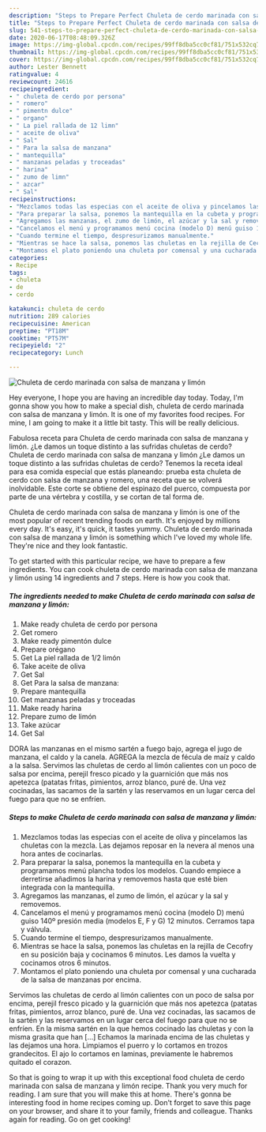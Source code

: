 ```yaml
---
description: "Steps to Prepare Perfect Chuleta de cerdo marinada con salsa de manzana y limón"
title: "Steps to Prepare Perfect Chuleta de cerdo marinada con salsa de manzana y limón"
slug: 541-steps-to-prepare-perfect-chuleta-de-cerdo-marinada-con-salsa-de-manzana-y-limon
date: 2020-06-17T08:48:09.326Z
image: https://img-global.cpcdn.com/recipes/99ff8dba5cc0cf81/751x532cq70/chuleta-de-cerdo-marinada-con-salsa-de-manzana-y-limon-foto-principal.jpg
thumbnail: https://img-global.cpcdn.com/recipes/99ff8dba5cc0cf81/751x532cq70/chuleta-de-cerdo-marinada-con-salsa-de-manzana-y-limon-foto-principal.jpg
cover: https://img-global.cpcdn.com/recipes/99ff8dba5cc0cf81/751x532cq70/chuleta-de-cerdo-marinada-con-salsa-de-manzana-y-limon-foto-principal.jpg
author: Lester Bennett
ratingvalue: 4
reviewcount: 24616
recipeingredient:
- " chuleta de cerdo por persona"
- " romero"
- " pimentn dulce"
- " organo"
- " La piel rallada de 12 limn"
- " aceite de oliva"
- " Sal"
- " Para la salsa de manzana"
- " mantequilla"
- " manzanas peladas y troceadas"
- " harina"
- " zumo de limn"
- " azcar"
- " Sal"
recipeinstructions:
- "Mezclamos todas las especias con el aceite de oliva y pincelamos las chuletas con la mezcla. Las dejamos reposar en la nevera al menos una hora antes de cocinarlas."
- "Para preparar la salsa, ponemos la mantequilla en la cubeta y programamos menú plancha todos los modelos. Cuando empiece a derretirse añadimos la harina y removemos hasta que esté bien integrada con la mantequilla."
- "Agregamos las manzanas, el zumo de limón, el azúcar y la sal y removemos."
- "Cancelamos el menú y programamos menú cocina (modelo D) menú guiso 140º presión media (modelos E, F y G) 12 minutos. Cerramos tapa y válvula."
- "Cuando termine el tiempo, despresurizamos manualmente."
- "Mientras se hace la salsa, ponemos las chuletas en la rejilla de Cecofry en su posición baja y cocinamos 6 minutos. Les damos la vuelta y cocinamos otros 6 minutos."
- "Montamos el plato poniendo una chuleta por comensal y una cucharada de la salsa de manzanas por encima."
categories:
- Recipe
tags:
- chuleta
- de
- cerdo

katakunci: chuleta de cerdo 
nutrition: 289 calories
recipecuisine: American
preptime: "PT18M"
cooktime: "PT57M"
recipeyield: "2"
recipecategory: Lunch

---
```



![Chuleta de cerdo marinada con salsa de manzana y limón](https://img-global.cpcdn.com/recipes/99ff8dba5cc0cf81/751x532cq70/chuleta-de-cerdo-marinada-con-salsa-de-manzana-y-limon-foto-principal.jpg)

Hey everyone, I hope you are having an incredible day today. Today, I'm gonna show you how to make a special dish, chuleta de cerdo marinada con salsa de manzana y limón. It is one of my favorites food recipes. For mine, I am going to make it a little bit tasty. This will be really delicious.

Fabulosa receta para Chuleta de cerdo marinada con salsa de manzana y limón. ¿Le damos un toque distinto a las sufridas chuletas de cerdo? Chuleta de cerdo marinada con salsa de manzana y limón ¿Le damos un toque distinto a las sufridas chuletas de cerdo? Tenemos la receta ideal para esa comida especial que estás planeando: prueba esta chuleta de cerdo con salsa de manzana y romero, una receta que se volverá inolvidable. Este corte se obtiene del espinazo del puerco, compuesta por parte de una vértebra y costilla, y se cortan de tal forma de.

Chuleta de cerdo marinada con salsa de manzana y limón is one of the most popular of recent trending foods on earth. It's enjoyed by millions every day. It's easy, it's quick, it tastes yummy. Chuleta de cerdo marinada con salsa de manzana y limón is something which I've loved my whole life. They're nice and they look fantastic.


To get started with this particular recipe, we have to prepare a few ingredients. You can cook chuleta de cerdo marinada con salsa de manzana y limón using 14 ingredients and 7 steps. Here is how you cook that.

<!--inarticleads1-->

##### The ingredients needed to make Chuleta de cerdo marinada con salsa de manzana y limón:

1. Make ready  chuleta de cerdo por persona
1. Get  romero
1. Make ready  pimentón dulce
1. Prepare  orégano
1. Get  La piel rallada de 1/2 limón
1. Take  aceite de oliva
1. Get  Sal
1. Get  Para la salsa de manzana:
1. Prepare  mantequilla
1. Get  manzanas peladas y troceadas
1. Make ready  harina
1. Prepare  zumo de limón
1. Take  azúcar
1. Get  Sal


DORA las manzanas en el mismo sartén a fuego bajo, agrega el jugo de manzana, el caldo y la canela. AGREGA la mezcla de fécula de maíz y caldo a la salsa. Servimos las chuletas de cerdo al limón calientes con un poco de salsa por encima, perejil fresco picado y la guarnición que más nos apetezca (patatas fritas, pimientos, arroz blanco, puré de. Una vez cocinadas, las sacamos de la sartén y las reservamos en un lugar cerca del fuego para que no se enfríen. 

<!--inarticleads2-->

##### Steps to make Chuleta de cerdo marinada con salsa de manzana y limón:

1. Mezclamos todas las especias con el aceite de oliva y pincelamos las chuletas con la mezcla. Las dejamos reposar en la nevera al menos una hora antes de cocinarlas.
1. Para preparar la salsa, ponemos la mantequilla en la cubeta y programamos menú plancha todos los modelos. Cuando empiece a derretirse añadimos la harina y removemos hasta que esté bien integrada con la mantequilla.
1. Agregamos las manzanas, el zumo de limón, el azúcar y la sal y removemos.
1. Cancelamos el menú y programamos menú cocina (modelo D) menú guiso 140º presión media (modelos E, F y G) 12 minutos. Cerramos tapa y válvula.
1. Cuando termine el tiempo, despresurizamos manualmente.
1. Mientras se hace la salsa, ponemos las chuletas en la rejilla de Cecofry en su posición baja y cocinamos 6 minutos. Les damos la vuelta y cocinamos otros 6 minutos.
1. Montamos el plato poniendo una chuleta por comensal y una cucharada de la salsa de manzanas por encima.


Servimos las chuletas de cerdo al limón calientes con un poco de salsa por encima, perejil fresco picado y la guarnición que más nos apetezca (patatas fritas, pimientos, arroz blanco, puré de. Una vez cocinadas, las sacamos de la sartén y las reservamos en un lugar cerca del fuego para que no se enfríen. En la misma sartén en la que hemos cocinado las chuletas y con la misma grasita que han […] Echamos la marinada encima de las chuletas y las dejamos una hora. Limpiamos el puerro y lo cortamos en trozos grandecitos. El ajo lo cortamos en laminas, previamente le habremos quitado el corazon. 

So that is going to wrap it up with this exceptional food chuleta de cerdo marinada con salsa de manzana y limón recipe. Thank you very much for reading. I am sure that you will make this at home. There's gonna be interesting food in home recipes coming up. Don't forget to save this page on your browser, and share it to your family, friends and colleague. Thanks again for reading. Go on get cooking!
